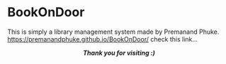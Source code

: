 # BookOnDoor
This is simply a library management system made by Premanand Phuke.
https://premanandphuke.github.io/BookOnDoor/ check this link...



<p align=center>
<em><b>Thank you for visiting  :)</em>
</p>
